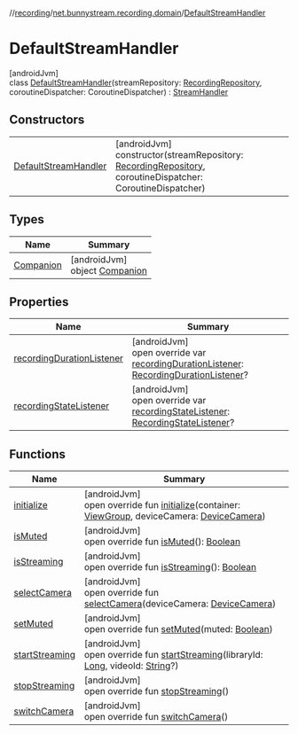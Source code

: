 //[recording](../../../index.md)/[net.bunnystream.recording.domain](../index.md)/[DefaultStreamHandler](index.md)

# DefaultStreamHandler

[androidJvm]\
class [DefaultStreamHandler](index.md)(streamRepository: [RecordingRepository](../-recording-repository/index.md), coroutineDispatcher: CoroutineDispatcher) : [StreamHandler](../-stream-handler/index.md)

## Constructors

| | |
|---|---|
| [DefaultStreamHandler](-default-stream-handler.md) | [androidJvm]<br>constructor(streamRepository: [RecordingRepository](../-recording-repository/index.md), coroutineDispatcher: CoroutineDispatcher) |

## Types

| Name | Summary |
|---|---|
| [Companion](-companion/index.md) | [androidJvm]<br>object [Companion](-companion/index.md) |

## Properties

| Name | Summary |
|---|---|
| [recordingDurationListener](recording-duration-listener.md) | [androidJvm]<br>open override var [recordingDurationListener](recording-duration-listener.md): [RecordingDurationListener](../../net.bunnystream.recording/-recording-duration-listener/index.md)? |
| [recordingStateListener](recording-state-listener.md) | [androidJvm]<br>open override var [recordingStateListener](recording-state-listener.md): [RecordingStateListener](../../net.bunnystream.recording/-recording-state-listener/index.md)? |

## Functions

| Name | Summary |
|---|---|
| [initialize](initialize.md) | [androidJvm]<br>open override fun [initialize](initialize.md)(container: [ViewGroup](https://developer.android.com/reference/kotlin/android/view/ViewGroup.html), deviceCamera: [DeviceCamera](../../net.bunnystream.recording/-device-camera/index.md)) |
| [isMuted](is-muted.md) | [androidJvm]<br>open override fun [isMuted](is-muted.md)(): [Boolean](https://kotlinlang.org/api/latest/jvm/stdlib/kotlin/-boolean/index.html) |
| [isStreaming](is-streaming.md) | [androidJvm]<br>open override fun [isStreaming](is-streaming.md)(): [Boolean](https://kotlinlang.org/api/latest/jvm/stdlib/kotlin/-boolean/index.html) |
| [selectCamera](select-camera.md) | [androidJvm]<br>open override fun [selectCamera](select-camera.md)(deviceCamera: [DeviceCamera](../../net.bunnystream.recording/-device-camera/index.md)) |
| [setMuted](set-muted.md) | [androidJvm]<br>open override fun [setMuted](set-muted.md)(muted: [Boolean](https://kotlinlang.org/api/latest/jvm/stdlib/kotlin/-boolean/index.html)) |
| [startStreaming](start-streaming.md) | [androidJvm]<br>open override fun [startStreaming](start-streaming.md)(libraryId: [Long](https://kotlinlang.org/api/latest/jvm/stdlib/kotlin/-long/index.html), videoId: [String](https://kotlinlang.org/api/latest/jvm/stdlib/kotlin/-string/index.html)?) |
| [stopStreaming](stop-streaming.md) | [androidJvm]<br>open override fun [stopStreaming](stop-streaming.md)() |
| [switchCamera](switch-camera.md) | [androidJvm]<br>open override fun [switchCamera](switch-camera.md)() |
